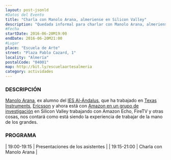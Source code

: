 ```yaml
---
layout: post-jsonld
#Datos del Evento
title: "Charla con Manolo Arana, almeriense en Silicon Valley"
description: "Quedada informal para charlar con Manolo Arana, almeriense en Silicon Valley"
#Fecha
startDate: 2016-06-20M19:00
endDate: 2016-06-20M21:00
#Lugar
place: "Escuela de Arte"
street: "Plaza Pablo Cazard, 1"
locality: "Almería"
postalCode: "04001"
map: http://bit.ly/escuelaartesalmeria
category: actividades
---
```


### DESCRIPCIÓN

[Manolo Arana][1], ex alumno del [IES Al-Ándalus][2], que ha trabajado en [Texas Instruments][3], [Ericsson][4] y ahora está con [Amazon en un grupo de investigación][5] en Silicon Valley trabajando con Amazon Echo, FireTV y otras cosas, nos contará como está siendo la experiencia de trabajar de la mano de los grandes.

### PROGRAMA

| 19:00-19:15   | Presentaciones de los asistentes  |
| 19:15-21:00   | Charla con Manolo Arana | 

[1]: https://www.linkedin.com/in/manolo-arana-41929a1
[2]: http://www.iesalandalus.org
[3]: http://www.ti.com
[4]: https://www.ericsson.com
[5]: http://www.lab126.com
